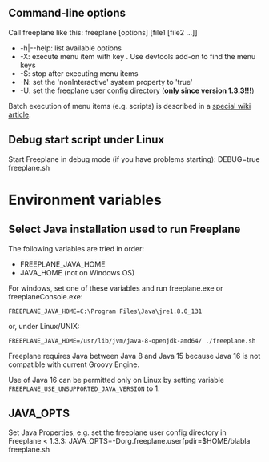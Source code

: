 ## Command-line options
Call freeplane like this:
    freeplane [options] [file1 [file2 ...]]

* -h|--help: list available options
* -X<menukey>: execute menu item with key <menukey>. Use devtools add-on to find the menu keys
* -S: stop after executing menu items
* -N: set the 'nonInteractive' system property to 'true'
* -U<userdir>: set the freeplane user config directory (**only since version 1.3.3!!!**)

Batch execution of menu items (e.g. scripts) is described in a [special wiki article](Batch_Jobs.md).

## Debug start script under Linux

Start Freeplane in debug mode (if you have problems starting):
    DEBUG=true freeplane.sh

# Environment variables
## Select Java installation used to run Freeplane
The following variables are tried in order:

* FREEPLANE_JAVA_HOME
* JAVA_HOME (not on Windows OS)

For windows, set one of these variables and run freeplane.exe or freeplaneConsole.exe:

    FREEPLANE_JAVA_HOME=C:\Program Files\Java\jre1.8.0_131

or, under Linux/UNIX:

    FREEPLANE_JAVA_HOME=/usr/lib/jvm/java-8-openjdk-amd64/ ./freeplane.sh

Freeplane requires Java between Java 8 and Java 15 because Java 16 is not compatible with current Groovy Engine.

Use of Java 16 can be permitted only on Linux by setting variable <code>FREEPLANE_USE_UNSUPPORTED_JAVA_VERSION</code> to 1.

## JAVA_OPTS
Set Java Properties, e.g. set the freeplane user config directory in Freeplane < 1.3.3:
    JAVA_OPTS=-Dorg.freeplane.userfpdir=$HOME/blabla freeplane.sh

<!-- ({Category:Documentation}) -->

